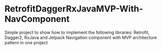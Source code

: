 # RetrofitDaggerRxJavaMVP-With-NavComponent
Simple project to show how to implement the following libraries: Retrofit, Dagger2, RxJava and Jetpack Navigation component with MVP architecture pattern in one project
